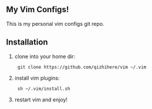 ## My Vim Configs!
This is my personal vim configs git repo.

## Installation
1. clone into your home dir:

        git clone https://github.com/qizhihere/vim ~/.vim

2. install vim plugins:

        sh ~/.vim/install.sh

3. restart vim and enjoy!
